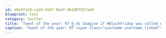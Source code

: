 ```yaml
---
id: e8e3fe19-ca2d-4147-8aef-8b188f937ae0
blueprint: text
category: twitter
title: 'Tweet of the year: RT @_ds Imagine if #BlackFriday was called #GiveFriday and rather than being consumer whores, we all donated to charity.'
caption: 'Tweet of the year: RT <span class="username username_linked">@<a href="https://twitter.com/_ds" title="Dustin Senos">_ds</a></span> Imagine if <span class="hashtag hashtag_local">#<a href="http://tweettemp.darylchymko.ca/?tag=blackfriday">BlackFriday</a> was called <span class="hashtag hashtag_local">#<a href="http://tweettemp.darylchymko.ca/?tag=givefriday">GiveFriday</a> and rather than being consumer whores, we all donated to charity.'
---
```

